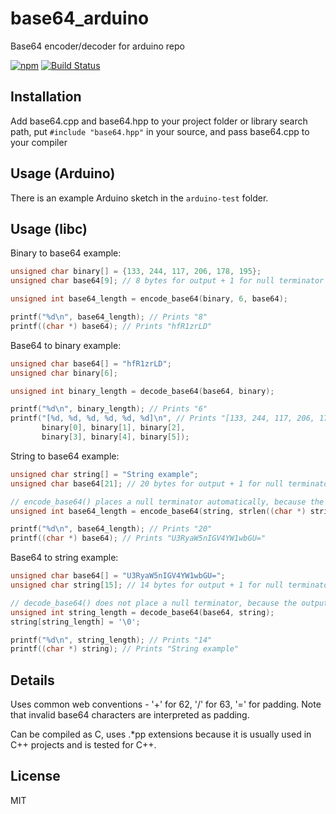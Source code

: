# base64_arduino

Base64 encoder/decoder for arduino repo

[![npm](https://img.shields.io/npm/l/express.svg)]()
[![Build Status](https://travis-ci.com/Densaugeo/base64_arduino.svg?branch=master)](https://travis-ci.com/github/Densaugeo/base64_arduino)

## Installation

Add base64.cpp and base64.hpp to your project folder or library search path, put `#include "base64.hpp"` in your source, and pass base64.cpp to your compiler

## Usage (Arduino)

There is an example Arduino sketch in the `arduino-test` folder.

## Usage (libc)

Binary to base64 example:
~~~C++
unsigned char binary[] = {133, 244, 117, 206, 178, 195};
unsigned char base64[9]; // 8 bytes for output + 1 for null terminator

unsigned int base64_length = encode_base64(binary, 6, base64);

printf("%d\n", base64_length); // Prints "8"
printf((char *) base64); // Prints "hfR1zrLD"
~~~

Base64 to binary example:
~~~C++
unsigned char base64[] = "hfR1zrLD";
unsigned char binary[6];

unsigned int binary_length = decode_base64(base64, binary);

printf("%d\n", binary_length); // Prints "6"
printf("[%d, %d, %d, %d, %d, %d]\n", // Prints "[133, 244, 117, 206, 178, 195]"
       binary[0], binary[1], binary[2],
       binary[3], binary[4], binary[5]);
~~~

String to base64 example:
~~~C++
unsigned char string[] = "String example";
unsigned char base64[21]; // 20 bytes for output + 1 for null terminator

// encode_base64() places a null terminator automatically, because the output is a string
unsigned int base64_length = encode_base64(string, strlen((char *) string), base64);

printf("%d\n", base64_length); // Prints "20"
printf((char *) base64); // Prints "U3RyaW5nIGV4YW1wbGU="
~~~

Base64 to string example:
~~~C++
unsigned char base64[] = "U3RyaW5nIGV4YW1wbGU=";
unsigned char string[15]; // 14 bytes for output + 1 for null terminator

// decode_base64() does not place a null terminator, because the output is not always a string
unsigned int string_length = decode_base64(base64, string);
string[string_length] = '\0';

printf("%d\n", string_length); // Prints "14"
printf((char *) string); // Prints "String example"
~~~

## Details

Uses common web conventions - '+' for 62, '/' for 63, '=' for padding. Note that invalid base64 characters are interpreted as padding.

Can be compiled as C, uses .*pp extensions because it is usually used in C++ projects and is tested for C++.

## License

MIT
